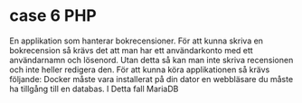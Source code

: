 # case 6 PHP
En applikation som hanterar bokrecensioner. För att kunna skriva en bokrecension så krävs det att man har ett användarkonto med ett användarnamn och lösenord. Utan detta så kan man inte skriva recensionen och inte heller redigera den. För att kunna köra applikationen så krävs följande:
Docker måste vara installerat på din dator
en webbläsare
du måste ha tillgång till en databas. I Detta fall MariaDB

